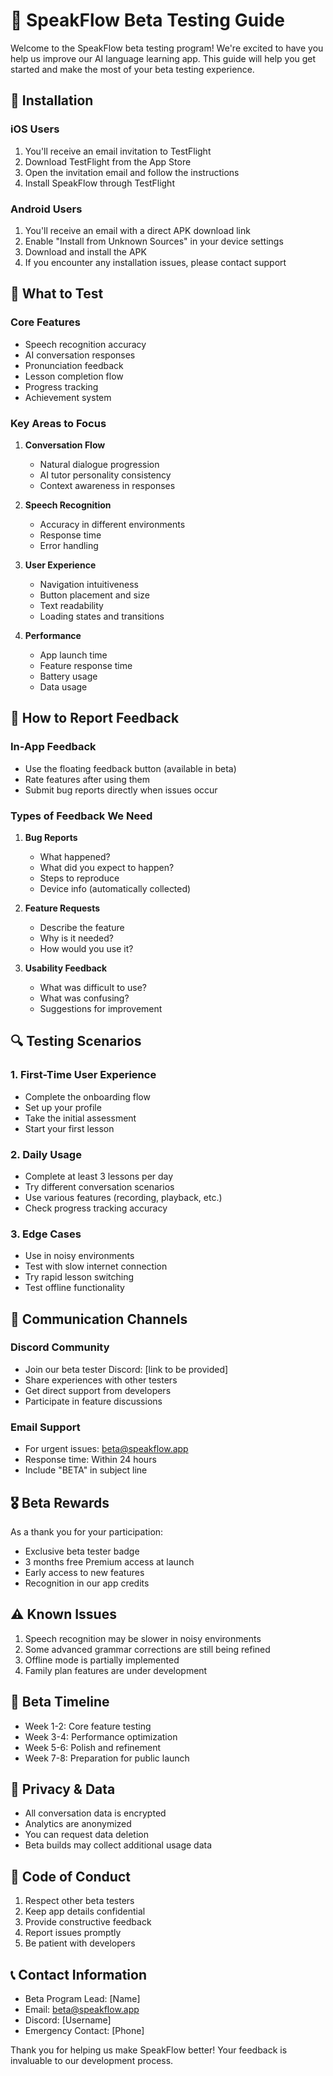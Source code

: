 # 🌟 SpeakFlow Beta Testing Guide

Welcome to the SpeakFlow beta testing program! We're excited to have you help us improve our AI language learning app. This guide will help you get started and make the most of your beta testing experience.

## 📱 Installation

### iOS Users
1. You'll receive an email invitation to TestFlight
2. Download TestFlight from the App Store
3. Open the invitation email and follow the instructions
4. Install SpeakFlow through TestFlight

### Android Users
1. You'll receive an email with a direct APK download link
2. Enable "Install from Unknown Sources" in your device settings
3. Download and install the APK
4. If you encounter any installation issues, please contact support

## 🎯 What to Test

### Core Features
- Speech recognition accuracy
- AI conversation responses
- Pronunciation feedback
- Lesson completion flow
- Progress tracking
- Achievement system

### Key Areas to Focus
1. **Conversation Flow**
   - Natural dialogue progression
   - AI tutor personality consistency
   - Context awareness in responses

2. **Speech Recognition**
   - Accuracy in different environments
   - Response time
   - Error handling

3. **User Experience**
   - Navigation intuitiveness
   - Button placement and size
   - Text readability
   - Loading states and transitions

4. **Performance**
   - App launch time
   - Feature response time
   - Battery usage
   - Data usage

## 📝 How to Report Feedback

### In-App Feedback
- Use the floating feedback button (available in beta)
- Rate features after using them
- Submit bug reports directly when issues occur

### Types of Feedback We Need
1. **Bug Reports**
   - What happened?
   - What did you expect to happen?
   - Steps to reproduce
   - Device info (automatically collected)

2. **Feature Requests**
   - Describe the feature
   - Why is it needed?
   - How would you use it?

3. **Usability Feedback**
   - What was difficult to use?
   - What was confusing?
   - Suggestions for improvement

## 🔍 Testing Scenarios

### 1. First-Time User Experience
- Complete the onboarding flow
- Set up your profile
- Take the initial assessment
- Start your first lesson

### 2. Daily Usage
- Complete at least 3 lessons per day
- Try different conversation scenarios
- Use various features (recording, playback, etc.)
- Check progress tracking accuracy

### 3. Edge Cases
- Use in noisy environments
- Test with slow internet connection
- Try rapid lesson switching
- Test offline functionality

## 💬 Communication Channels

### Discord Community
- Join our beta tester Discord: [link to be provided]
- Share experiences with other testers
- Get direct support from developers
- Participate in feature discussions

### Email Support
- For urgent issues: beta@speakflow.app
- Response time: Within 24 hours
- Include "BETA" in subject line

## 🎖️ Beta Rewards

As a thank you for your participation:
- Exclusive beta tester badge
- 3 months free Premium access at launch
- Early access to new features
- Recognition in our app credits

## ⚠️ Known Issues

1. Speech recognition may be slower in noisy environments
2. Some advanced grammar corrections are still being refined
3. Offline mode is partially implemented
4. Family plan features are under development

## 📅 Beta Timeline

- Week 1-2: Core feature testing
- Week 3-4: Performance optimization
- Week 5-6: Polish and refinement
- Week 7-8: Preparation for public launch

## 🔐 Privacy & Data

- All conversation data is encrypted
- Analytics are anonymized
- You can request data deletion
- Beta builds may collect additional usage data

## 🤝 Code of Conduct

1. Respect other beta testers
2. Keep app details confidential
3. Provide constructive feedback
4. Report issues promptly
5. Be patient with developers

## 📞 Contact Information

- Beta Program Lead: [Name]
- Email: beta@speakflow.app
- Discord: [Username]
- Emergency Contact: [Phone]

Thank you for helping us make SpeakFlow better! Your feedback is invaluable to our development process. 